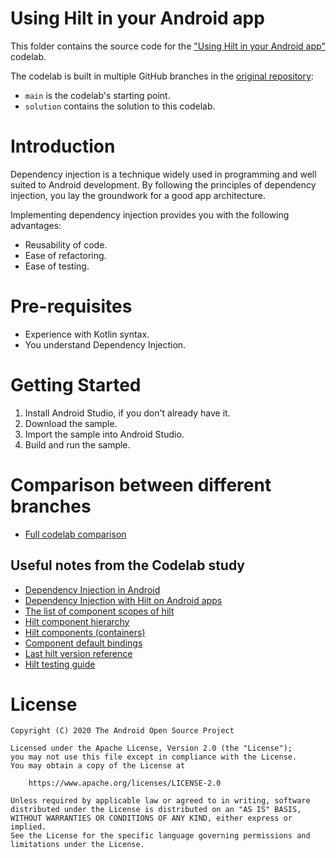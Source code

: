 # Using Hilt in your Android app

This folder contains the source code for the ["Using Hilt in your Android app"](https://developer.android.com/codelabs/android-hilt) codelab.

The codelab is built in multiple GitHub branches in the [original repository](https://github.com/android/codelab-android-hilt):
* `main` is the codelab's starting point.
* `solution` contains the solution to this codelab.


# Introduction
Dependency injection is a technique widely used in programming and well suited
to Android development. By following the principles of dependency injection, you
lay the groundwork for a good app architecture.

Implementing dependency injection provides you with the following advantages:
* Reusability of code.
* Ease of refactoring.
* Ease of testing.


# Pre-requisites
* Experience with Kotlin syntax.
* You understand Dependency Injection.

# Getting Started
1. Install Android Studio, if you don't already have it.
2. Download the sample.
3. Import the sample into Android Studio.
4. Build and run the sample.


# Comparison between different branches
* [Full codelab comparison](https://github.com/googlecodelabs/android-hilt/compare/main...solution)

## Useful notes from the Codelab study

- [Dependency Injection in Android](https://developer.android.com/training/dependency-injection#choosing-right-di-tool)
- [Dependency Injection with Hilt on Android apps](https://developer.android.com/training/dependency-injection/hilt-android)
- [The list of component scopes of hilt](https://developer.android.com/training/dependency-injection/hilt-android#component-scopes)
- [Hilt component hierarchy](https://developer.android.com/training/dependency-injection/hilt-android#component-hierarchy)
- [Hilt components (containers)](https://developer.android.com/training/dependency-injection/hilt-android#generated-components)
- [Component default bindings](https://developer.android.com/training/dependency-injection/hilt-android#component-default)
- [Last hilt version reference](https://dagger.dev/hilt/gradle-setup#:~:text=Using%20Hilt%20with%20Kotlin)
- [Hilt testing guide](https://developer.android.com/training/dependency-injection/hilt-testing)

# License

```
Copyright (C) 2020 The Android Open Source Project

Licensed under the Apache License, Version 2.0 (the "License");
you may not use this file except in compliance with the License.
You may obtain a copy of the License at

    https://www.apache.org/licenses/LICENSE-2.0

Unless required by applicable law or agreed to in writing, software
distributed under the License is distributed on an "AS IS" BASIS,
WITHOUT WARRANTIES OR CONDITIONS OF ANY KIND, either express or implied.
See the License for the specific language governing permissions and
limitations under the License.
```